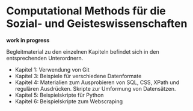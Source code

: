 # Computational Methods für die Sozial- und Geisteswissenschaften

**work in progress**

Begleitmaterial zu den einzelnen Kapiteln befindet sich in den entsprechenden Unterordnern.

- Kapitel 1: Verwendung von Git
- Kapitel 3: Beispiele für verschiedene Datenformate
- Kapitel 4: Materialien zum Ausprobieren von SQL, CSS, XPath und regulären Ausdrücken. Skripte zur Umformung von Datensätzen.
- Kapitel 5: Beispielskripte für Python
- Kapitel 6: Beispielskripte zum Webscraping
